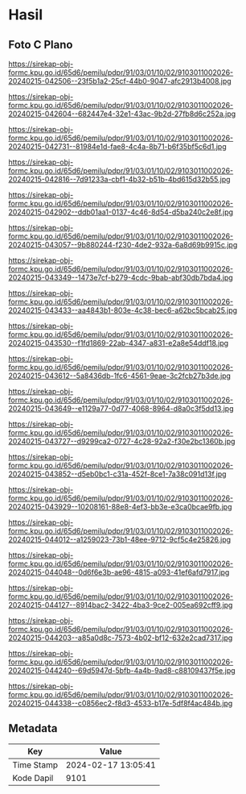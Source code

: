 # Hasil

## Foto C Plano

https://sirekap-obj-formc.kpu.go.id/65d6/pemilu/pdpr/91/03/01/10/02/9103011002026-20240215-042506--23f5b1a2-25cf-44b0-9047-afc2913b4008.jpg

https://sirekap-obj-formc.kpu.go.id/65d6/pemilu/pdpr/91/03/01/10/02/9103011002026-20240215-042604--682447e4-32e1-43ac-9b2d-27fb8d6c252a.jpg

https://sirekap-obj-formc.kpu.go.id/65d6/pemilu/pdpr/91/03/01/10/02/9103011002026-20240215-042731--81984e1d-fae8-4c4a-8b71-b6f35bf5c6d1.jpg

https://sirekap-obj-formc.kpu.go.id/65d6/pemilu/pdpr/91/03/01/10/02/9103011002026-20240215-042816--7d91233a-cbf1-4b32-b51b-4bd615d32b55.jpg

https://sirekap-obj-formc.kpu.go.id/65d6/pemilu/pdpr/91/03/01/10/02/9103011002026-20240215-042902--ddb01aa1-0137-4c46-8d54-d5ba240c2e8f.jpg

https://sirekap-obj-formc.kpu.go.id/65d6/pemilu/pdpr/91/03/01/10/02/9103011002026-20240215-043057--9b880244-f230-4de2-932a-6a8d69b9915c.jpg

https://sirekap-obj-formc.kpu.go.id/65d6/pemilu/pdpr/91/03/01/10/02/9103011002026-20240215-043349--1473e7cf-b279-4cdc-9bab-abf30db7bda4.jpg

https://sirekap-obj-formc.kpu.go.id/65d6/pemilu/pdpr/91/03/01/10/02/9103011002026-20240215-043433--aa4843b1-803e-4c38-bec6-a62bc5bcab25.jpg

https://sirekap-obj-formc.kpu.go.id/65d6/pemilu/pdpr/91/03/01/10/02/9103011002026-20240215-043530--f1fd1869-22ab-4347-a831-e2a8e54ddf18.jpg

https://sirekap-obj-formc.kpu.go.id/65d6/pemilu/pdpr/91/03/01/10/02/9103011002026-20240215-043612--5a8436db-1fc6-4561-9eae-3c2fcb27b3de.jpg

https://sirekap-obj-formc.kpu.go.id/65d6/pemilu/pdpr/91/03/01/10/02/9103011002026-20240215-043649--e1129a77-0d77-4068-8964-d8a0c3f5dd13.jpg

https://sirekap-obj-formc.kpu.go.id/65d6/pemilu/pdpr/91/03/01/10/02/9103011002026-20240215-043727--d9299ca2-0727-4c28-92a2-f30e2bc1360b.jpg

https://sirekap-obj-formc.kpu.go.id/65d6/pemilu/pdpr/91/03/01/10/02/9103011002026-20240215-043852--d5eb0bc1-c31a-452f-8ce1-7a38c091d13f.jpg

https://sirekap-obj-formc.kpu.go.id/65d6/pemilu/pdpr/91/03/01/10/02/9103011002026-20240215-043929--10208161-88e8-4ef3-bb3e-e3ca0bcae9fb.jpg

https://sirekap-obj-formc.kpu.go.id/65d6/pemilu/pdpr/91/03/01/10/02/9103011002026-20240215-044012--a1259023-73b1-48ee-9712-9cf5c4e25826.jpg

https://sirekap-obj-formc.kpu.go.id/65d6/pemilu/pdpr/91/03/01/10/02/9103011002026-20240215-044048--0d6f6e3b-ae96-4815-a093-41ef6afd7917.jpg

https://sirekap-obj-formc.kpu.go.id/65d6/pemilu/pdpr/91/03/01/10/02/9103011002026-20240215-044127--8914bac2-3422-4ba3-9ce2-005ea692cff9.jpg

https://sirekap-obj-formc.kpu.go.id/65d6/pemilu/pdpr/91/03/01/10/02/9103011002026-20240215-044203--a85a0d8c-7573-4b02-bf12-632e2cad7317.jpg

https://sirekap-obj-formc.kpu.go.id/65d6/pemilu/pdpr/91/03/01/10/02/9103011002026-20240215-044240--69d5947d-5bfb-4a4b-9ad8-c88109437f5e.jpg

https://sirekap-obj-formc.kpu.go.id/65d6/pemilu/pdpr/91/03/01/10/02/9103011002026-20240215-044338--c0856ec2-f8d3-4533-b17e-5df8f4ac484b.jpg


## Metadata

| Key        | Value               |
| ---------- | ------------------- |
| Time Stamp | 2024-02-17 13:05:41 |
| Kode Dapil | 9101                |



